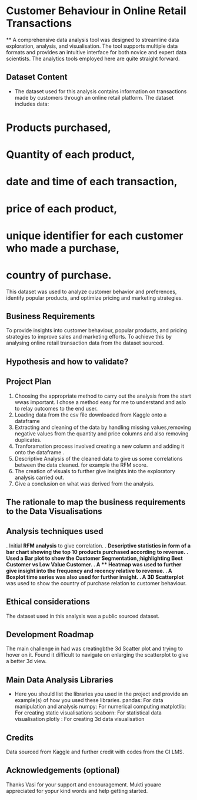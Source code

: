 #  Customer Behaviour in Online Retail Transactions


** A comprehensive data analysis tool was designed to streamline data exploration, analysis, and visualisation. The tool supports multiple data formats and provides an intuitive interface for both novice and expert data scientists. The analytics tools employed here are quite straight forward.



## Dataset Content
* The dataset used for this analysis contains information on transactions made by customers through an online retail platform. The dataset includes data:
# Products purchased, 
# Quantity of each product,
# date and time of each transaction, 
# price of each product, 
# unique identifier for each customer who made a purchase, 
# country of purchase. 
This dataset was used to analyze customer behavior and preferences, identify popular products, and optimize pricing and marketing strategies.

## Business Requirements
To provide insights into customer behaviour, popular products, and pricing strategies to improve sales and marketing efforts. 
To achieve this by analysing online retail transaction data from the dataset sourced.

## Hypothesis and how to validate?


## Project Plan

1. Choosing the appropriate method to carry out the analysis from the start wwas important. I chose a method easy for me to understand and aslo to relay outcomes to the end user.
2. Loading data from the csv file downloaded from Kaggle onto a dataframe
3. Extracting and cleaning of the data by handling missing values,removing negative values from the quantity and price columns and also removing duplicates.
4. Tranforamation process involved creating a new column and adding it onto the dataframe .
5. Descriptive Analysis of the cleaned data to give us some correlations between the data cleaned. for example the RFM score.
6. The creation of visuals to further give insights into the exploratory analysis carried out.
7. Give a conclusion on what was derived from the analysis.

## The rationale to map the business requirements to the Data Visualisations

## Analysis techniques used
. Initial **RFM analysis** to give correlation.
. ****Descriptive statistics** **in form of a bar chart showing the top 10 products purchased according to revenue.
. Used a **Bar plot** to show the Customer Segmentation,;highlighting Best Customer vs Low Value Customer. 
. A ** **Heatmap** was used to further give insight into the frequency and recency relative to revenue.
. A **Boxplot** time series was also used for further insight.
. A** 3D Scatterplot** was used to show the country of purchase relation to customer behaviour. 


## Ethical considerations
The dataset used in this analysis was a public sourced dataset.

  

## Development Roadmap
The main challenge in had was creatingbthe 3d Scatter plot and trying to hover on it. Found it difficult to navigate on enlarging the scatterplot to give a better 3d view.



## Main Data Analysis Libraries
* Here you should list the libraries you used in the project and provide an example(s) of how you used these libraries.
pandas: For data manipulation and analysis
numpy: For numerical computing
matplotlib: For creating static visualisations
seaborn: For statistical data visualisation
plotly : For creating 3d data visualisation

## Credits 
Data sourced from Kaggle and further credit with codes from the CI LMS.


## Acknowledgements (optional)
Thanks Vasi for your support and encouragement.
Mukti youare appreciated for yopur kind words and help getting started.